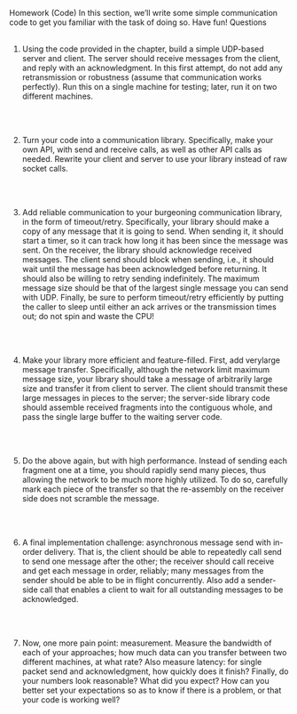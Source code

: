 Homework (Code)
In this section, we’ll write some simple communication code to get
you familiar with the task of doing so. Have fun!
Questions
<br/>
<br/>

1. Using the code provided in the chapter, build a simple UDP-based
server and client. The server should receive messages from the
client, and reply with an acknowledgment. In this first attempt,
do not add any retransmission or robustness (assume that communication works perfectly). Run this on a single machine for testing;
later, run it on two different machines.
<br/>
<br/>

2. Turn your code into a communication library. Specifically, make
your own API, with send and receive calls, as well as other API
calls as needed. Rewrite your client and server to use your library
instead of raw socket calls.
<br/>
<br/>

3. Add reliable communication to your burgeoning communication library, in the form of timeout/retry. Specifically, your library should
make a copy of any message that it is going to send. When sending
it, it should start a timer, so it can track how long it has been since
the message was sent. On the receiver, the library should acknowledge received messages. The client send should block when sending, i.e., it should wait until the message has been acknowledged
before returning. It should also be willing to retry sending indefinitely. The maximum message size should be that of the largest
single message you can send with UDP. Finally, be sure to perform
timeout/retry efficiently by putting the caller to sleep until either
an ack arrives or the transmission times out; do not spin and waste
the CPU!
<br/>
<br/>

4. Make your library more efficient and feature-filled. First, add verylarge message transfer. Specifically, although the network limit maximum message size, your library should take a message of arbitrarily large size and transfer it from client to server. The client should
transmit these large messages in pieces to the server; the server-side
library code should assemble received fragments into the contiguous whole, and pass the single large buffer to the waiting server
code.
<br/>
<br/>

5. Do the above again, but with high performance. Instead of sending
each fragment one at a time, you should rapidly send many pieces,
thus allowing the network to be much more highly utilized. To do
so, carefully mark each piece of the transfer so that the re-assembly
on the receiver side does not scramble the message.
<br/>
<br/>

6. A final implementation challenge: asynchronous message send with
in-order delivery. That is, the client should be able to repeatedly call
send to send one message after the other; the receiver should call receive and get each message in order, reliably; many messages from
the sender should be able to be in flight concurrently. Also add a
sender-side call that enables a client to wait for all outstanding messages to be acknowledged.
<br/>
<br/>

7. Now, one more pain point: measurement. Measure the bandwidth
of each of your approaches; how much data can you transfer between two different machines, at what rate? Also measure latency:
for single packet send and acknowledgment, how quickly does it
finish? Finally, do your numbers look reasonable? What did you
expect? How can you better set your expectations so as to know if
there is a problem, or that your code is working well?